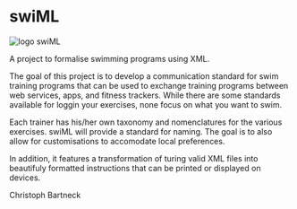# swiML

![logo swiML](https://bartneck.github.io/swiML/swiMLLogoGradient.png)

A project to formalise swimming programs using XML.

The goal of this project is to develop a communication standard for swim training programs that can be used to exchange training programs between web services, apps, and fitness trackers. While there are some standards available for loggin your exercises, none focus on what you want to swim.

Each trainer has his/her own taxonomy and nomenclatures for the various exercises. swiML will provide a standard for naming. The goal is to also allow for customisations to accomodate local preferences.

In addition, it features a transformation of turing valid XML files into beautifuly formatted instructions that can be printed or displayed on devices.

Christoph Bartneck
